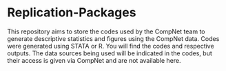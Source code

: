 # Replication-Packages

This repository aims to store the codes used by the CompNet team to generate descriptive statistics and figures using the CompNet data. Codes were generated using STATA or R. You will find the codes and respective outputs. The data sources being used will be indicated in the codes, but their access is given via CompNet and are not available here.
